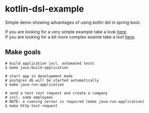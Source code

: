 # kotlin-dsl-example

Simple demo showing advantages of using kotlin dsl in spring boot.

If you are looking for a very simple example take a look [here](src/main/kotlin/de/larmic/kotlindsl/example/VerySimpleExample.kt).  
If you are looking for a bit more complex examle take a loot [here](src/test/kotlin/de/larmic/kotlindsl/example/rest/CompanyControllerTest.kt).

## Make goals

```shell
# build application incl. automated tests
$ make java-build-application

# start app in development mode
# postgres db will be started automatically
$ make java-run-application

# send a test rest request and create a company
# incl. some employees
# NOTE: a running server is required (make java-run-application)
$ make http-test-request
```
